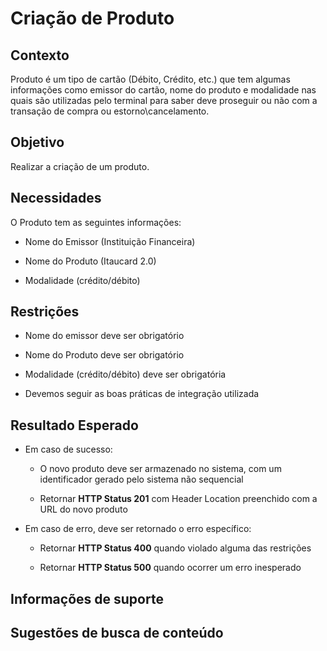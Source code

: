 # Criação de Produto

## Contexto

Produto é um tipo de cartão (Débito, Crédito, etc.) que tem algumas informações como emissor do cartão, nome do produto 
e modalidade nas quais são utilizadas pelo terminal para saber deve proseguir ou não com a transação de compra ou 
estorno\cancelamento.

## Objetivo

Realizar a criação de um produto.

## Necessidades

O Produto tem as seguintes informações:

- Nome do Emissor (Instituição Financeira)

- Nome do Produto (Itaucard 2.0)

- Modalidade (crédito/débito)

## Restrições

- Nome do emissor deve ser obrigatório

- Nome do Produto deve ser obrigatório

- Modalidade (crédito/débito) deve ser obrigatória

- Devemos seguir as boas práticas de integração utilizada

## Resultado Esperado

- Em caso de sucesso:

    - O novo produto deve ser armazenado no sistema, com um identificador gerado pelo sistema não sequencial
    
    - Retornar **HTTP Status 201** com Header Location preenchido com a URL do novo produto
    
- Em caso de erro, deve ser retornado o erro específico:

    - Retornar **HTTP Status 400** quando violado alguma das restrições
    
    - Retornar **HTTP Status 500** quando ocorrer um erro inesperado

## Informações de suporte

## Sugestões de busca de conteúdo